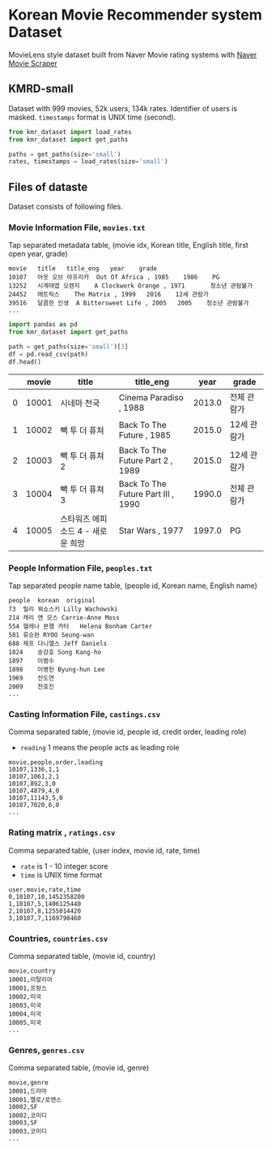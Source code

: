 # Korean Movie Recommender system Dataset

MovieLens style dataset built from Naver Movie rating systems with [Naver Movie Scraper][scraper]

[scraper]: https://github.com/lovit/naver_movie_scraper

## KMRD-small

Dataset with 999 movies, 52k users, 134k rates. Identifier of users is masked. `timestamps` format is UNIX time (second).

```python
from kmr_dataset import load_rates
from kmr_dataset import get_paths

paths = get_paths(size='small')
rates, timestamps = load_rates(size='small')
```

## Files of dataste

Dataset consists of following files.

### Movie Information File, `movies.txt`

Tap separated metadata table, (movie idx, Korean title, English title, first open year, grade)

```
movie	title	title_eng	year	grade
10107	아웃 오브 아프리카	Out Of Africa , 1985	1986	PG
13252	시계태엽 오렌지	A Clockwork Orange , 1971		청소년 관람불가
24452	매트릭스	The Matrix , 1999	2016	12세 관람가
39516	달콤한 인생	A Bittersweet Life , 2005	2005	청소년 관람불가
...
```

```python
import pandas as pd
from kmr_dataset import get_paths

path = get_paths(size='small')[3]
df = pd.read_csv(path)
df.head()
```

|  | movie | title | title_eng | year | grade |
| --- | --- | --- | --- | --- | --- |
| 0 | 10001 | 시네마 천국 | Cinema Paradiso , 1988 | 2013.0 | 전체 관람가 |
| 1 | 10002 | 빽 투 더 퓨쳐 | Back To The Future , 1985 | 2015.0 | 12세 관람가 |
| 2 | 10003 | 빽 투 더 퓨쳐 2 | Back To The Future Part 2 , 1989 | 2015.0 | 12세 관람가 |
| 3 | 10004 | 빽 투 더 퓨쳐 3 | Back To The Future Part III , 1990 | 1990.0 | 전체 관람가 |
| 4 | 10005 | 스타워즈 에피소드 4 - 새로운 희망 | Star Wars , 1977 | 1997.0 | PG |

### People Information File, `peoples.txt`

Tap separated people name table, (people id, Korean name, English name)

```
people	korean	original
73	릴리 워쇼스키	Lilly Wachowski
214	캐리 앤 모스	Carrie-Anne Moss
554	헬레나 본햄 카터	Helena Bonham Carter
581	류승완	RYOO Seung-wan
688	제프 다니엘스	Jeff Daniels
1824	송강호	Song Kang-ho
1897	이범수	
1898	이병헌	Byung-hun Lee
1969	전도연	
2009	천호진	
...
```


### Casting Information File, `castings.csv`

Comma separated table, (movie id, people id, credit order, leading role)

- `reading` 1 means the people acts as leading role
```
movie,people,order,leading 
10107,1336,1,1
10107,1061,2,1
10107,892,3,0
10107,4879,4,0
10107,11143,5,0
10107,7020,6,0
...
```

### Rating matrix , `ratings.csv`

Comma separated table, (user index, movie id, rate, time)

- `rate` is 1 - 10 integer score
- `time` is UNIX time format

```
user,movie,rate,time
0,10107,10,1452358200
1,10107,5,1406125440
2,10107,8,1255014420
3,10107,7,1169798460
```

### Countries, `countries.csv`

Comma separated table, (movie id, country)

```
movie,country
10001,이탈리아
10001,프랑스
10002,미국
10003,미국
10004,미국
10005,미국
...
```

### Genres, `genres.csv`

Comma separated table, (movie id, genre)

```
movie,genre
10001,드라마
10001,멜로/로맨스
10002,SF
10002,코미디
10003,SF
10003,코미디
...
```
